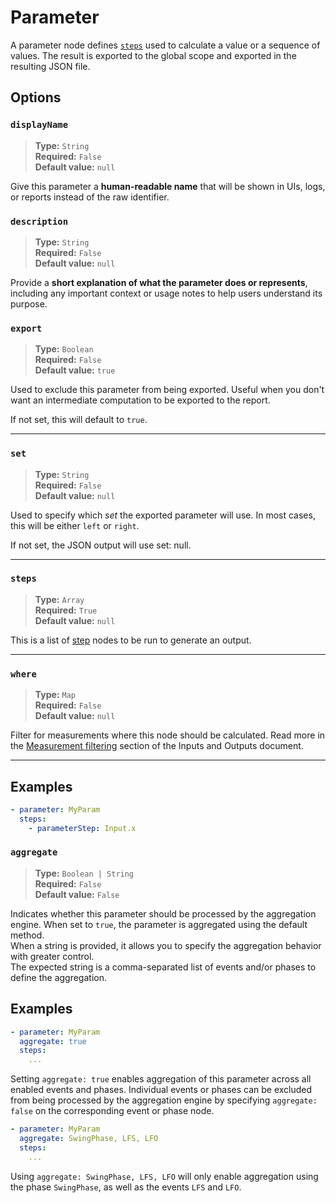 # Parameter

A parameter node defines [`steps`](./steps/index.md) used to calculate a value or a sequence of
values. The result is exported to the global scope and exported in the
resulting JSON file.


## Options

### `displayName`

> **Type:** `String`  
> **Required:** `False`  
> **Default value:** `null`

Give this parameter a **human-readable name** that will be shown in UIs, logs,
or reports instead of the raw identifier.

### `description`

> **Type:** `String`  
> **Required:** `False`  
> **Default value:** `null`

Provide a **short explanation of what the parameter does or represents**,
including any important context or usage notes to help users understand its
purpose.

### `export`

> **Type:** `Boolean`  
> **Required:** `False`  
> **Default value:** `true`

Used to exclude this parameter from being exported. Useful when you don't want
an intermediate computation to be exported to the report.

If not set, this will default to `true`.

---

### `set`

> **Type:** `String`  
> **Required:** `False`  
> **Default value:** `null`

Used to specify which _set_ the exported parameter will use. In most cases,
this will be either `left` or `right`.

If not set, the JSON output will use set: null.

---

### `steps`

> **Type:** `Array`  
> **Required:** `True`  
> **Default value:** `null`

This is a list of [step](./steps/index.md) nodes to be run to generate an output.

---

### `where`

> **Type:** `Map`  
> **Required:** `False`  
> **Default value:** `null`

Filter for measurements where this node should be calculated. Read more in the [Measurement filtering](../inputs-and-outputs.md#measurement-filtering) section of the Inputs and Outputs document.

---

## Examples

```yaml
- parameter: MyParam
  steps:
    - parameterStep: Input.x
```

### `aggregate`

> **Type:** `Boolean | String`  
> **Required:** `False`  
> **Default value:** `False`

Indicates whether this parameter should be processed by the aggregation engine.
When set to `true`, the parameter is aggregated using the default method.  
When a string is provided, it allows you to specify the aggregation behavior with greater control.  
The expected string is a comma-separated list of events and/or phases to define the aggregation.

## Examples
```yaml
- parameter: MyParam
  aggregate: true
  steps:
    ...
```
Setting `aggregate: true` enables aggregation of this parameter across all
enabled events and phases. Individual events or phases can be excluded from
being processed by the aggregation engine by specifying `aggregate: false` on
the corresponding event or phase node.


```yaml
- parameter: MyParam
  aggregate: SwingPhase, LFS, LFO
  steps:
    ...
```
Using `aggregate: SwingPhase, LFS, LFO` will only enable aggregation using the
phase `SwingPhase`, as well as the events `LFS` and `LFO`.
